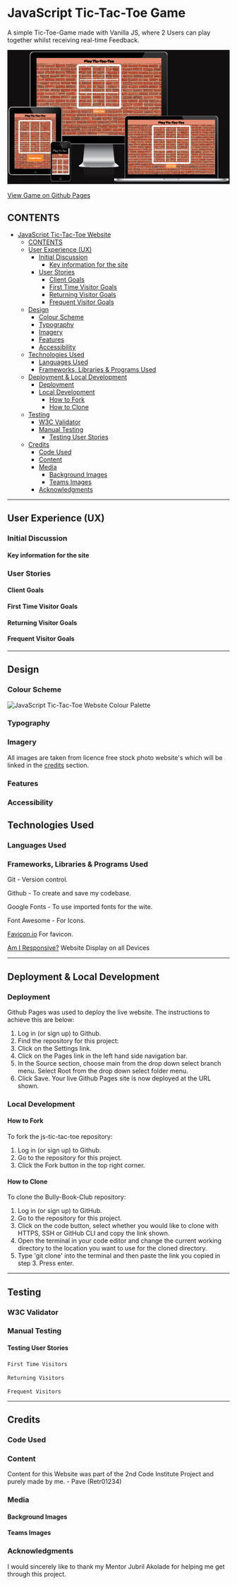 # JavaScript Tic-Tac-Toe Game

A simple Tic-Toe-Game made with Vanilla JS, where 2 Users can play together whilst receiving real-time Feedback.

![Game shown on a range of devices](assets/images/screen-sizes.jpg)

[View Game on Github Pages](https://retr01234.github.io/js-tic-tac-toe/)

## CONTENTS

- [JavaScript Tic-Tac-Toe Website](#js-tic-tac-toe)
  - [CONTENTS](#contents)
  - [User Experience (UX)](#user-experience-ux)
    - [Initial Discussion](#initial-discussion)
      - [Key information for the site](#key-information-for-the-site)
    - [User Stories](#user-stories)
      - [Client Goals](#client-goals)
      - [First Time Visitor Goals](#first-time-visitor-goals)
      - [Returning Visitor Goals](#returning-visitor-goals)
      - [Frequent Visitor Goals](#frequent-visitor-goals)
  - [Design](#design)
    - [Colour Scheme](#colour-scheme)
    - [Typography](#typography)
    - [Imagery](#imagery)
    - [Features](#features)
    - [Accessibility](#accessibility)
  - [Technologies Used](#technologies-used)
    - [Languages Used](#languages-used)
    - [Frameworks, Libraries \& Programs Used](#frameworks-libraries--programs-used)
  - [Deployment \& Local Development](#deployment--local-development)
    - [Deployment](#deployment)
    - [Local Development](#local-development)
      - [How to Fork](#how-to-fork)
      - [How to Clone](#how-to-clone)
  - [Testing](#testing)
    - [W3C Validator](#w3c-validator)
    - [Manual Testing](#manual-testing)
      - [Testing User Stories](#testing-user-stories)
  - [Credits](#credits)
    - [Code Used](#code-used)
    - [Content](#content)
    - [Media](#media)
      - [Background Images](#background-images)
      - [Teams Images](#teams-images)
    - [Acknowledgments](#acknowledgments)

---

## User Experience (UX)

### Initial Discussion

#### Key information for the site

### User Stories

#### Client Goals

#### First Time Visitor Goals

#### Returning Visitor Goals

#### Frequent Visitor Goals

---

## Design

### Colour Scheme

![JavaScript Tic-Tac-Toe Website Colour Palette](docs/palette.jpg)

### Typography

### Imagery

All images are taken from licence free stock photo website's which will be linked in the [credits](#Credits) section.

### Features

### Accessibility

## Technologies Used

### Languages Used

### Frameworks, Libraries & Programs Used

Git - Version control.

Github - To create and save my codebase.

Google Fonts - To use imported fonts for the wite.

Font Awesome - For Icons.

[Favicon.io]() For favicon.

[Am I Responsive?](http://ami.responsivedesign.is/) Website Display on all Devices

---

## Deployment & Local Development

### Deployment

Github Pages was used to deploy the live website. The instructions to achieve this are below:

1. Log in (or sign up) to Github.
2. Find the repository for this project:
3. Click on the Settings link.
4. Click on the Pages link in the left hand side navigation bar.
5. In the Source section, choose main from the drop down select branch menu. Select Root from the drop down select folder menu.
6. Click Save. Your live Github Pages site is now deployed at the URL shown.

### Local Development

#### How to Fork

To fork the js-tic-tac-toe repository:

1. Log in (or sign up) to Github.
2. Go to the repository for this project.
3. Click the Fork button in the top right corner.

#### How to Clone

To clone the Bully-Book-Club repository:

1. Log in (or sign up) to GitHub.
2. Go to the repository for this project.
3. Click on the code button, select whether you would like to clone with HTTPS, SSH or GitHub CLI and copy the link shown.
4. Open the terminal in your code editor and change the current working directory to the location you want to use for the cloned directory.
5. Type 'git clone' into the terminal and then paste the link you copied in step 3. Press enter.

---

## Testing

### W3C Validator

### Manual Testing

#### Testing User Stories

`First Time Visitors`

`Returning Visitors`

`Frequent Visitors`

---

## Credits

### Code Used

### Content

Content for this Website was part of the 2nd Code Institute Project and purely made by me. - Pave (Retr01234)

### Media

#### Background Images

#### Teams Images

### Acknowledgments

I would sincerely like to thank my Mentor Jubril Akolade for helping me get through this project.
